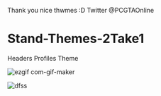 Thank you nice thwmes :D Twitter @PCGTAOnline


# Stand-Themes-2Take1


Headers
Profiles
Theme


![ezgif com-gif-maker](https://user-images.githubusercontent.com/119082780/216470015-86723b77-56fb-4a0d-b16f-cf3bb68eae24.gif)

![dfss](https://user-images.githubusercontent.com/119082780/216470084-46284151-ea2a-44d8-a2a5-1f0a7d931ba8.PNG)
